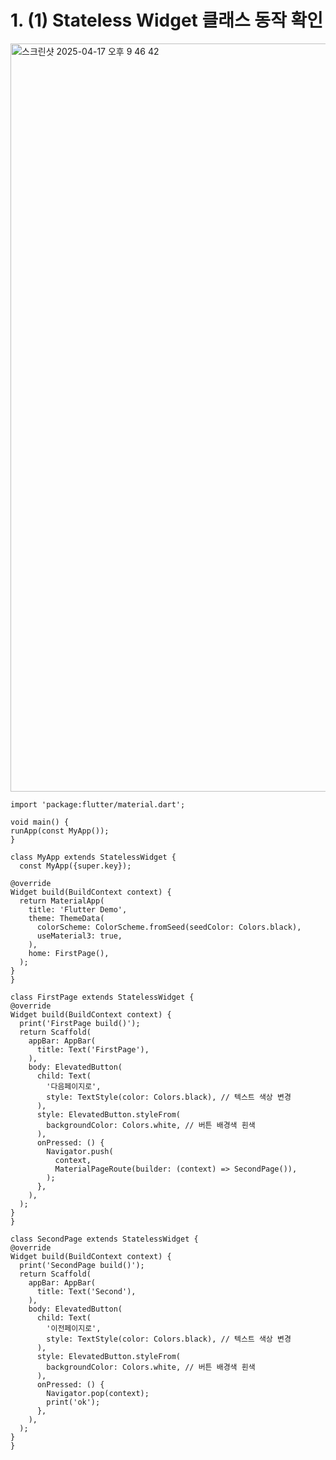 # 1. (1) Stateless Widget 클래스 동작 확인
<img width="1197" alt="스크린샷 2025-04-17 오후 9 46 42" src="https://github.com/user-attachments/assets/799b6616-91d2-486c-b68e-37d85985e5bc" />

    import 'package:flutter/material.dart';
  
    void main() {
    runApp(const MyApp());
    }
  
    class MyApp extends StatelessWidget {
      const MyApp({super.key});
  
    @override
    Widget build(BuildContext context) {
      return MaterialApp(
        title: 'Flutter Demo',
        theme: ThemeData(
          colorScheme: ColorScheme.fromSeed(seedColor: Colors.black),
          useMaterial3: true,
        ),
        home: FirstPage(),
      );
    }
    }
  
    class FirstPage extends StatelessWidget {
    @override
    Widget build(BuildContext context) {
      print('FirstPage build()');
      return Scaffold(
        appBar: AppBar(
          title: Text('FirstPage'),
        ),
        body: ElevatedButton(
          child: Text(
            '다음페이지로',
            style: TextStyle(color: Colors.black), // 텍스트 색상 변경
          ),
          style: ElevatedButton.styleFrom(
            backgroundColor: Colors.white, // 버튼 배경색 흰색
          ),
          onPressed: () {
            Navigator.push(
              context,
              MaterialPageRoute(builder: (context) => SecondPage()),
            );
          },
        ),
      );
    }
    }
  
    class SecondPage extends StatelessWidget {
    @override
    Widget build(BuildContext context) {
      print('SecondPage build()');
      return Scaffold(
        appBar: AppBar(
          title: Text('Second'),
        ),
        body: ElevatedButton(
          child: Text(
            '이전페이지로',
            style: TextStyle(color: Colors.black), // 텍스트 색상 변경
          ),
          style: ElevatedButton.styleFrom(
            backgroundColor: Colors.white, // 버튼 배경색 흰색
          ),
          onPressed: () {
            Navigator.pop(context);
            print('ok');
          },
        ),
      );
    }
    }
  

